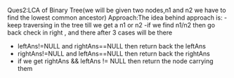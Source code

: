 Ques2:LCA of Binary Tree(we will be given two nodes,n1 and n2 we have to find the lowest common ancestor)
Approach:The idea behind approach is:
-keep traversing in the tree till we get a n1 or n2
-if we find n1/n2 then go back check in right , and there after 3 cases will be there
- leftAns!=NULL and rightAns==NULL then return back the leftAns
- rightAns!=NULL and leftAns==NULL then return back the rightAns
- if we get rightAns && leftAns != NULL then return the node carrying them
